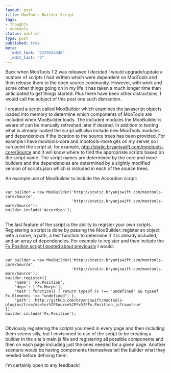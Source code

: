 ```yaml
--- 
layout: post
title: MooTools Builder Script
tags: 
- thoughts
- mootools
status: publish
type: post
published: true
meta: 
  _edit_lock: "1220284348"
  _edit_last: "2"
---
```

Back when MooTools 1.2 was released I decided I would upgrade/update a number of scripts I had written which were dependent on MooTools and then release them to the open source community. However, with work and some other things going on in my life it has taken a much longer time than anticipated to get things started. Plus there have been other distractions, I would call the subject of this post one such distraction.

I created a script called MooBuilder which examines the javascript objects loaded into memory to determine which components of MooTools are included when MooBuilder loads. The included modules the MooBuilder is aware of can be manually refreshed later if desired. In addition to testing what is already loaded the script will also include new MooTools modules and dependencies if the location to the source trees has been provided. For example I have mootools-core and mootools-more gits on my server so I can point the script at, for example, http://static.bryanjswift.com/mootools-core/Source and it will know where to find the appropriate scripts based on the script name. The script names are determined by the core and more builders and the dependencies are determined by a slightly modified version of scripts.json which is included in each of the source trees.

An example use of MooBuilder to include the Accordion script:

<pre>
<code>
var builder = new MooBuilder('http://static.bryanjswift.com/mootools-core/Source',
                             'http://static.bryanjswift.com/mootools-more/Source');
builder.include('Accordion');
</code>
</pre>

The last feature of the script is the ability to register your own scripts. Registering a script is done by passing the MooBuilder::register an object with a name, a path, a test function to determine if it is already included, and an array of dependencies. For example to register and then include the <a href="http://bryanjswift.com/2008/06/19/mootools-fxposition-nearing-completion/" title="Fx.Position Nearing Completion">Fx.Position script I posted about previously</a> I would:

<pre>
<code>
var builder = new MooBuilder('http://static.bryanjswift.com/mootools-core/Source',
                             'http://static.bryanjswift.com/mootools-more/Source');
builder.register({
    'name': 'Fx.Position',
    'deps': ['Fx.Morph'],
    'test': function() { return typeof Fx !== "undefined" && typeof Fx.Elements !== "undefined"; },
    'path': 'http://github.com/bryanjswift/mootools-plugins/tree/master%2FSource%2FFx%2FFx.Position.js?raw=true'
});
builder.include('Fx.Position');
</code>
</pre>

Obviously registering the scripts you need in every page and then including them seems silly, but I envisioned to use of the script to be creating a builder in the site's main js file and registering all possible components and then on each page including just the ones needed for a given page. Another scenario would be having components themselves tell the builder what they needed before defining them.

I'm certainly open to any feedback!
